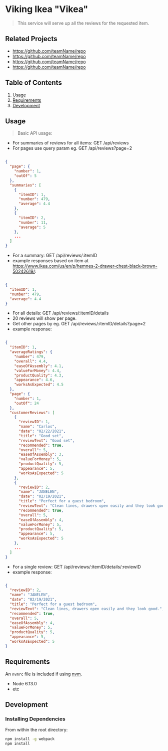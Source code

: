# Viking Ikea "Vikea"

> This service will serve up all the reviews for the requested item.

## Related Projects

  - https://github.com/teamName/repo
  - https://github.com/teamName/repo
  - https://github.com/teamName/repo
  - https://github.com/teamName/repo

## Table of Contents

1. [Usage](#Usage)
1. [Requirements](#requirements)
1. [Development](#development)

## Usage

> Basic API usage:
 - For summaries of reviews for all items: GET /api/reviews
 - For pages use query param eg. GET /api/reviews?page=2
```JSON

{
  "page": {
    "number": 1,
    "outOf": 5
  },
  "summaries": [
    {
      "itemID": 1,
      "number": 479,
      "average": 4.4
    },
    {
      "itemID": 2,
      "number": 11,
      "average": 5
    },
    ...
  ]
}

```
 - For a summary: GET /api/reviews/:itemID
 - example responses based on item at https://www.ikea.com/us/en/p/hemnes-2-drawer-chest-black-brown-50242619/:
```JSON 

{
  "itemID": 1,
  "number": 479,
  "average": 4.4
}

```
 - For all details: GET /api/reviews/:itemID/details
 - 20 reviews will show per page.
 - Get other pages by eg. GET /api/reviews/:itemID/details?page=2
 - example response:
```JSON

{
  "itemID": 1,
  "averageRatings": {
    "number": 479,
    "overall": 4.4,
    "easeOfAssembly": 4.1,
    "valueForMoney": 4.4,
    "productQuality": 4.3,
    "appearance": 4.6,
    "worksAsExpected": 4.5
  },
  "page": {
    "number": 1,
    "outOf": 24
  },
  "customerReviews": [
    {
      "reviewID": 1,
      "name": "Carlos",
      "date": "02/22/2021",
      "title": "Good set",
      "reviewText": "Good set",
      "recommended": true,
      "overall": 5,
      "easeOfAssembly": 3,
      "valueForMoney": 5,
      "productQuality": 5,
      "appearance": 5,
      "worksAsExpected": 5
    },
    {
      "reviewID": 2,
      "name": "JANELEN",
      "date": "02/19/2021",
      "title": "Perfect for a guest bedroom",
      "reviewText": "Clean lines, drawers open easily and they look good.",
      "recommended": true,
      "overall": 5,
      "easeOfAssembly": 4,
      "valueForMoney": 5,
      "productQuality": 5,
      "appearance": 5,
      "worksAsExpected": 5
    },
    ...
  ]
}

```

 - For a single review: GET /api/reviews/:itemID/details/:reviewID
 - example response: 
```JSON

{
  "reviewID": 2,
  "name": "JANELEN",
  "date": "02/19/2021",
  "title": "Perfect for a guest bedroom",
  "reviewText": "Clean lines, drawers open easily and they look good.",
  "recommended": true,
  "overall": 5,
  "easeOfAssembly": 4,
  "valueForMoney": 5,
  "productQuality": 5,
  "appearance": 5,
  "worksAsExpected": 5
}

```

## Requirements

An `nvmrc` file is included if using [nvm](https://github.com/creationix/nvm).

- Node 6.13.0
- etc

## Development

### Installing Dependencies

From within the root directory:

```sh
npm install -g webpack
npm install
```


